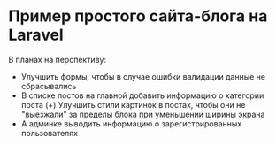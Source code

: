 # Пример простого сайта-блога на Laravel

В планах на перспективу:
- Улучшить формы, чтобы в случае ошибки валидации данные не сбрасывались
- В списке постов на главной добавить информацию о категории поста
(+) Улучшить стили картинок в постах, чтобы они не "выезжали" за пределы блока при уменьшении ширины экрана
- А админке выводить информацию о зарегистрированных пользователях
